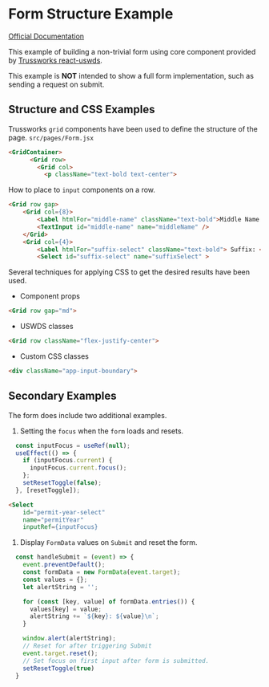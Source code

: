 # Form Structure Example

[Official Documentation](https://nmfs-radfish.github.io/radfish/)

This example of building a non-trivial form using core component provided by [Trussworks react-uswds](https://github.com/trussworks/react-uswds).

This example is __NOT__ intended to show a full form implementation, such as sending a request on submit.

## Structure and CSS Examples

Trussworks `grid` components have been used to define the structure of the page.
`src/pages/Form.jsx`

```html
<GridContainer>
      <Grid row>
        <Grid col>
          <p className="text-bold text-center">
```

How to place to `input` components on a row.

```html
<Grid row gap>
    <Grid col={8}>
        <Label htmlFor="middle-name" className="text-bold">Middle Name:</Label>
        <TextInput id="middle-name" name="middleName" />
    </Grid>
    <Grid col={4}>
        <Label htmlFor="suffix-select" className="text-bold"> Suffix: </Label>
        <Select id="suffix-select" name="suffixSelect" >
```

Several techniques for applying CSS to get the desired results have been used.

- Component props

```html
<Grid row gap="md">
```

- USWDS classes

```html
<Grid row className="flex-justify-center">
```

- Custom CSS classes

```html
<div className="app-input-boundary">
```

## Secondary Examples

The form does include two additional examples.

1. Setting the `focus` when the `form` loads and resets.

```js
  const inputFocus = useRef(null);
  useEffect(() => {
    if (inputFocus.current) {
      inputFocus.current.focus();
    };
    setResetToggle(false);
  }, [resetToggle]);
```

```html
<Select
    id="permit-year-select"
    name="permitYear"
    inputRef={inputFocus}
```

1. Display `FormData` values on `Submit` and reset the form.

```js
  const handleSubmit = (event) => {
    event.preventDefault();
    const formData = new FormData(event.target);
    const values = {};
    let alertString = '';

    for (const [key, value] of formData.entries()) {
      values[key] = value;
      alertString += `${key}: ${value}\n`;
    }

    window.alert(alertString);
    // Reset for after triggering Submit
    event.target.reset();
    // Set focus on first input after form is submitted.
    setResetToggle(true)
  }
```
